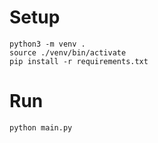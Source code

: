 # Setup

```shell
python3 -m venv .
source ./venv/bin/activate
pip install -r requirements.txt
```

# Run
```shell
python main.py
```